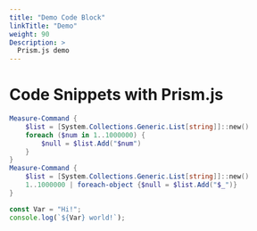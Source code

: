 ```yaml
---
title: "Demo Code Block"
linkTitle: "Demo"
weight: 90
Description: >
  Prism.js demo
---
```


# Code Snippets with Prism.js

```powershell
Measure-Command {
    $list = [System.Collections.Generic.List[string]]::new()
    foreach ($num in 1..1000000) {
        $null = $list.Add("$num")
    }
}
Measure-Command {
    $list = [System.Collections.Generic.List[string]]::new()
    1..1000000 | foreach-object {$null = $list.Add("$_")}
}
```

```javascript
const Var = "Hi!";
console.log(`${Var} world!`);
```
